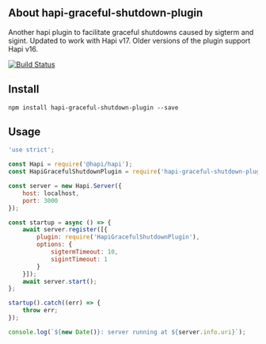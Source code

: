 
## About hapi-graceful-shutdown-plugin

Another hapi plugin to facilitate graceful shutdowns caused by sigterm and sigint.  Updated to work with Hapi v17.  Older versions of the plugin support Hapi v16.

[![Build Status](https://travis-ci.org/visualjeff/hapi-graceful-shutdown-plugin.png)](https://travis-ci.org/visualjeff/hapi-graceful-shutdown-plugin)

## Install
```
npm install hapi-graceful-shutdown-plugin --save
```


## Usage

```js
'use strict';

const Hapi = require('@hapi/hapi');
const HapiGracefulShutdownPlugin = require('hapi-graceful-shutdown-plugin');

const server = new Hapi.Server({
    host: localhost,
    port: 3000
});

const startup = async () => {
    await server.register([{
        plugin: require('HapiGracefulShutdownPlugin'),
        options: {
            sigtermTimeout: 10,
            sigintTimeout: 1
        }
    }]);
    await server.start();
};

startup().catch((err) => {
    throw err;
});

console.log(`${new Date()}: server running at ${server.info.uri}`);
```
